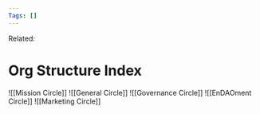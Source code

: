```yaml
---
Tags: []
---
```

Related: 
# Org Structure Index

![[Mission Circle]]
![[General Circle]]
![[Governance Circle]]
![[EnDAOment Circle]]
![[Marketing Circle]]
